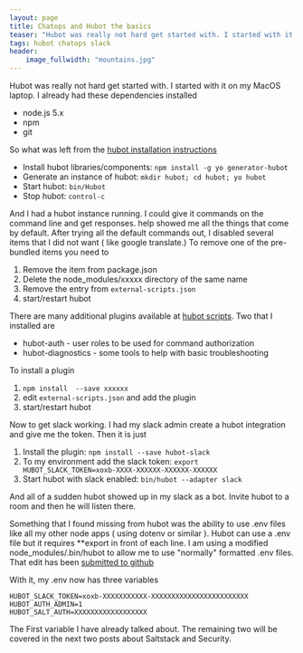 ```yaml
---
layout: page
title: Chatops and Hubot the basics
teaser: "Hubot was really not hard get started with. I started with it on my MacOS laptop. I already had these dependencies installed: node.js 5.x, npm, git.  So what was left from the hubot installation instructions"
tags: hubot chatops slack
header:
    image_fullwidth: "mountains.jpg"
---
```

Hubot was really not hard get started with.   I started with it on my MacOS laptop.   I already had these dependencies installed

* node.js 5.x
* npm
* git

So what was left from the [hubot installation instructions ](https://hubot.github.com/docs/)

* Install hubot libraries/components: `npm install -g yo generator-hubot`
* Generate an instance of hubot: `mkdir hubot; cd hubot; yo hubot`
* Start hubot: `bin/Hubot`
* Stop hubot: `control-c`

And I had a hubot instance running.   I could give it commands on the command line and get responses.  help showed me all the things that come by default.  After trying all the default commands out, I disabled several items that I did not want ( like google translate.)  To remove one of the pre-bundled items you need to

1. Remove the item from package.json
2. Delete the node_modules/xxxxx directory of the same name
3. Remove the entry from `external-scripts.json`
4. start/restart hubot

There are many additional plugins available at [hubot scripts](https://github.com/hubot-scripts).  Two that I installed are

* hubot-auth - user roles to be used for command authorization
* hubot-diagnostics - some tools to help with basic troubleshooting

To install a plugin

1. `npm install  --save xxxxxx`
2. edit `external-scripts.json` and add the plugin
3. start/restart hubot


Now to get slack working.  I had my slack admin create a hubot integration and give me the token.   Then it is just

1. Install the plugin: `npm install --save hubot-slack`
2. To my environment add the slack token: `export HUBOT_SLACK_TOKEN=xoxb-XXXX-XXXXXX-XXXXXX-XXXXXX`
3. Start hubot with slack enabled:  `bin/hubot --adapter slack`

And all of a sudden hubot showed up in my slack as a bot.  Invite hubot to a room and then he will listen there.

Something that I found missing from hubot was the ability to use .env files like all my other node apps ( using dotenv or similar ).  Hubot can use a .env file but it requires **export in front of each line.   I am using a modified node_modules/.bin/hubot to allow me to use "normally" formatted .env files.  That edit has been [submitted to github](https://github.com/github/hubot/issues/1153)

With it, my .env now has three variables

```TEXT
HUBOT_SLACK_TOKEN=xoxb-XXXXXXXXXXX-XXXXXXXXXXXXXXXXXXXXXXXX
HUBOT_AUTH_ADMIN=1
HUBOT_SALT_AUTH=XXXXXXXXXXXXXXXXXX
```

The First variable I have already talked about.  The remaining two will be covered in the next two posts about Saltstack and Security.
